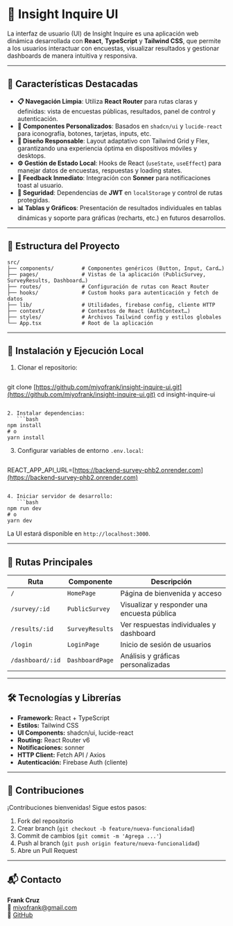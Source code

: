 # 🎨 Insight Inquire UI

La interfaz de usuario (UI) de Insight Inquire es una aplicación web dinámica desarrollada con **React**, **TypeScript** y **Tailwind CSS**, que permite a los usuarios interactuar con encuestas, visualizar resultados y gestionar dashboards de manera intuitiva y responsiva.

---

## 🚀 Características Destacadas

- **📋 Navegación Limpia**: Utiliza **React Router** para rutas claras y definidas: vista de encuestas públicas, resultados, panel de control y autenticación.
- **🎨 Componentes Personalizados**: Basados en `shadcn/ui` y `lucide-react` para iconografía, botones, tarjetas, inputs, etc.
- **📐 Diseño Responsable**: Layout adaptativo con Tailwind Grid y Flex, garantizando una experiencia óptima en dispositivos móviles y desktops.
- **⚙️ Gestión de Estado Local**: Hooks de React (`useState`, `useEffect`) para manejar datos de encuestas, respuestas y loading states.
- **🔔 Feedback Inmediato**: Integración con **Sonner** para notificaciones toast al usuario.
- **🔑 Seguridad**: Dependencias de **JWT** en `localStorage` y control de rutas protegidas.
- **📊 Tablas y Gráficos**: Presentación de resultados individuales en tablas dinámicas y soporte para gráficas (recharts, etc.) en futuros desarrollos.

---

## 📁 Estructura del Proyecto

```
src/
├── components/         # Componentes genéricos (Button, Input, Card…)
├── pages/              # Vistas de la aplicación (PublicSurvey, SurveyResults, Dashboard…)
├── routes/             # Configuración de rutas con React Router
├── hooks/              # Custom hooks para autenticación y fetch de datos
├── lib/                # Utilidades, firebase config, cliente HTTP
├── context/            # Contextos de React (AuthContext…)
├── styles/             # Archivos Tailwind config y estilos globales
└── App.tsx             # Root de la aplicación
```

---

## 🔧 Instalación y Ejecución Local

1. Clonar el repositorio:
   ```bash
   ```

git clone [https://github.com/miyofrank/insight-inquire-ui.git](https://github.com/miyofrank/insight-inquire-ui.git) cd insight-inquire-ui

````

2. Instalar dependencias:
   ```bash
npm install
# o
yarn install
````

3. Configurar variables de entorno `.env.local`:
   ```env
   ```

REACT\_APP\_API\_URL=[https://backend-survey-phb2.onrender.com](https://backend-survey-phb2.onrender.com)

````

4. Iniciar servidor de desarrollo:
   ```bash
npm run dev
# o
yarn dev
````

La UI estará disponible en `http://localhost:3000`.

---

## 🔗 Rutas Principales

| Ruta             | Componente      | Descripción                                 |
| ---------------- | --------------- | ------------------------------------------- |
| `/`              | `HomePage`      | Página de bienvenida y acceso               |
| `/survey/:id`    | `PublicSurvey`  | Visualizar y responder una encuesta pública |
| `/results/:id`   | `SurveyResults` | Ver respuestas individuales y dashboard     |
| `/login`         | `LoginPage`     | Inicio de sesión de usuarios                |
| `/dashboard/:id` | `DashboardPage` | Análisis y gráficas personalizadas          |

---

## 🛠️ Tecnologías y Librerías

- **Framework:** React + TypeScript
- **Estilos:** Tailwind CSS
- **UI Components:** shadcn/ui, lucide-react
- **Routing:** React Router v6
- **Notificaciones:** sonner
- **HTTP Client:** Fetch API / Axios
- **Autenticación:** Firebase Auth (cliente)

---

## 🤝 Contribuciones

¡Contribuciones bienvenidas! Sigue estos pasos:

1. Fork del repositorio
2. Crear branch (`git checkout -b feature/nueva-funcionalidad`)
3. Commit de cambios (`git commit -m 'Agrega ...'`)
4. Push al branch (`git push origin feature/nueva-funcionalidad`)
5. Abre un Pull Request

---

## 📬 Contacto

**Frank Cruz**\
📧 [miyofrank@gmail.com](mailto\:miyofrank@gmail.com)\
🔗 [GitHub](https://github.com/miyofrank)

